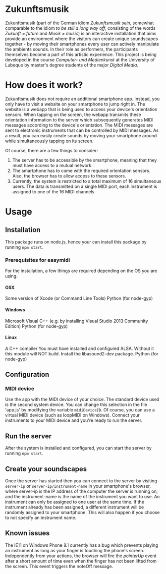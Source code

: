 # Zukunftsmusik
Zukunftsmusik (part of the German idiom *Zukunftsmusik sein*, somewhat comparable to the idiom *to be still a long way off*, consisting of the words *Zukunft = future* and *Musik = music*) is an interactive installation that aims provide an environment where the visitors can create unique soundscapes together - by moving their smartphones every user can actively manipulate the ambients sounds. In their role as performers, the participants themselves become a part of this artistic experience.
This project is being developed in the course *Computer- und Medienkunst* at the University of Lubeque by master's degree students of the major *Digital Media*.


# How does it work?
Zukunftsmusik does not require an additional smartphone app. Instead, you only have to visit a website on your smartphone to jump right in. The website is a webapp that is being used to access your device's orientation sensors. When tapping on the screen, the webapp transmits these orientation information to the server which subsequently generates MIDI messages according to the device's orientation. The MIDI messages are sent to electronic instruments that can be controlled by MIDI messages. As a result, you can easily create sounds by moving your smartphone around while simultaneously tapping on its screen.

Of course, there are a few things to consider:

1. The server has to be accessible by the smartphone, meaning that they must have access to a mutual network.
2. The smartphone has to come with the required orientation sensors. Also, the browser has to allow access to these sensors.
3. Currently, the system is restricted to a total maximum of 16 simultaneous users. The data is transmitted on a single MIDI port, each instrument is assigned to one of the 16 MIDI channels.


# Usage
## Installation
This package runs on node.js, hence your can install this package by running `npm start`.

### Prerequisites for easymidi
For the installation, a few things are required depending on the OS you are using.

#### OSX
Some version of Xcode (or Command Line Tools)
Python (for node-gyp)

#### Windows
Microsoft Visual C++ (e.g. by installing Visual Studio 2013 Community Edition)
Python (for node-gyp)

#### Linux
A C++ compiler
You must have installed and configured ALSA. Without it this module will NOT build.
Install the libasound2-dev package.
Python (for node-gyp)

## Configuration
### MIDI device
Use the app with the MIDI device of your choice. The standard device used is the second system device. You can change this selection in the file 'app.js' by modifying the variable `midiDeviceID`.
Of course, you can use a virtual MIDI device (such as loopMIDI on Windows).
Connect your instruments to your MIDI device and you're ready to run the server.

## Run the server
After the system is installed and configured, you can start the server by running `npm start`.

## Create your soundscapes
Once the server has started then you can connect to the server by visiting `server-ip` or `server-ip/instrument-name` in your smartphone's browser, where server-ip is the IP address of the computer the server is running on, and the instrument-name is the name of the instrument you want to use. An instrument can only be assigned to one user at the same time. If the instrument already has been assigned, a different instrument will be randomly assigned to your smartphone. This will also happen if you choose to not specify an instrument name.

## Known issues
The IE11 on Windows Phone 8.1 currently has a bug which prevents playing an instrument as long as your finger is touching the phone's screen. Independently from your actions, the browser will fire the *pointerUp* event after a short amount of time even when the finger has not been lifted from the screen. This event triggers the noteOff message.
